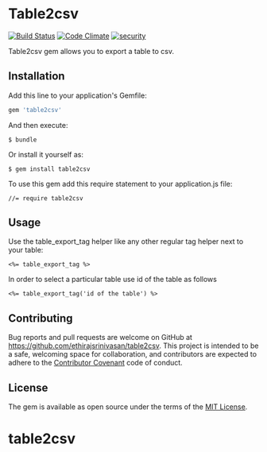 # Table2csv

[![Build Status](https://travis-ci.org/ethirajsrinivasan/table2csv.svg?branch=master)](https://travis-ci.org/ethirajsrinivasan/table2csv)
[![Code Climate](https://codeclimate.com/github/ethirajsrinivasan/table2csv/badges/gpa.svg)](https://codeclimate.com/github/ethirajsrinivasan/table2csv)
[![security](https://hakiri.io/github/ethirajsrinivasan/table2csv/master.svg)](https://hakiri.io/github/ethirajsrinivasan/table2csv/master)


Table2csv gem allows you to export a table to csv.

## Installation

Add this line to your application's Gemfile:

```ruby
gem 'table2csv'
```

And then execute:

    $ bundle

Or install it yourself as:

	$ gem install table2csv


To use this gem add this require statement to your application.js file:

	//= require table2csv



## Usage

Use the table_export_tag helper like any other regular tag helper next to your table:

	<%= table_export_tag %>

In order to select a particular table use id of the table as follows

    <%= table_export_tag('id of the table') %>


## Contributing

Bug reports and pull requests are welcome on GitHub at https://github.com/ethirajsrinivasan/table2csv. This project is intended to be a safe, welcoming space for collaboration, and contributors are expected to adhere to the [Contributor Covenant](contributor-covenant.org) code of conduct.


## License

The gem is available as open source under the terms of the [MIT License](http://opensource.org/licenses/MIT).

# table2csv

